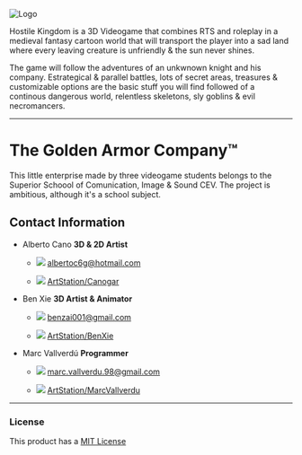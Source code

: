 ![Logo](https://github.com/GoldenArmor/HostileKingdom/blob/master/WikiResources/Logo.png "Logo")

Hostile Kingdom is a 3D Videogame that combines RTS and roleplay in a medieval fantasy cartoon world that will transport the player into a sad land where every leaving creature is unfriendly & the sun never shines. 

The game will follow the adventures of an unkwnown knight and his company. Estrategical & parallel battles, lots of secret areas, treasures & customizable options are the basic stuff you will find followed of a continous dangerous world, relentless skeletons, sly goblins & evil necromancers. 

------

# The Golden Armor Company™

This little enterprise made by three videogame students belongs to the Superior Schoool of Comunication, Image & Sound CEV.
The project is ambitious, although it's a school subject. 

## Contact Information

* Alberto Cano **3D & 2D Artist**

  * ![](https://github.com/GoldenArmor/HostileKingdom/blob/master/WikiResources/Email_Icon.png) albertoc6g@hotmail.com

  * ![](https://github.com/GoldenArmor/HostileKingdom/blob/master/WikiResources/Artstation_Icon.png) 
[ArtStation/Canogar](https://www.artstation.com/canogar "ArtStation")

* Ben Xie **3D Artist & Animator**

  * ![](https://github.com/GoldenArmor/HostileKingdom/blob/master/WikiResources/Email_Icon.png) benzai001@gmail.com

  * ![](https://github.com/GoldenArmor/HostileKingdom/blob/master/WikiResources/Artstation_Icon.png) 
[ArtStation/BenXie](https://www.artstation.com/benxie "ArtStation")

* Marc Vallverdú **Programmer**

  * ![](https://github.com/GoldenArmor/HostileKingdom/blob/master/WikiResources/Email_Icon.png) marc.vallverdu.98@gmail.com

  * ![](https://github.com/GoldenArmor/HostileKingdom/blob/master/WikiResources/Artstation_Icon.png) 
[ArtStation/MarcVallverdu](https://www.artstation.com/quooler "ArtStation")

------

### License

This product has a [MIT License](https://github.com/GoldenArmor/HostileKingdom/blob/master/LICENSE "License")
